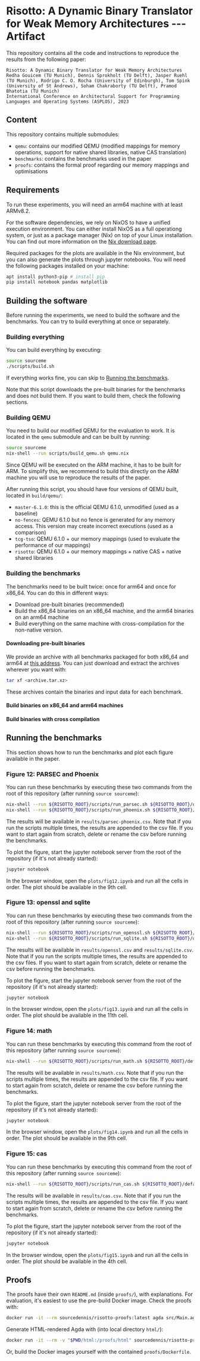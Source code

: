 # Risotto: A Dynamic Binary Translator for Weak Memory Architectures --- Artifact

This repository contains all the code and instructions to reproduce the results from the following paper:

```
Risotto: A Dynamic Binary Translator for Weak Memory Architectures
Redha Gouicem (TU Munich), Dennis Sprokholt (TU Delft), Jasper Ruehl (TU Munich), Rodrigo C. O. Rocha (University of Edinburgh), Tom Spink (University of St Andrews), Soham Chakraborty (TU Delft), Pramod Bhatotia (TU Munich)
International Conference on Architectural Support for Programming Languages and Operating Systems (ASPLOS), 2023
```

## Content

This repository contains multiple submodules:
* `qemu`: contains our modified QEMU (modified mappings for memory operations, support for native shared libraries, native CAS translation)
* `benchmarks`: contains the benchmarks used in the paper
* `proofs`: contains the formal proof regarding our memory mappings and optimisations

## Requirements
To run these experiments, you will need an arm64 machine with at least ARMv8.2.

For the software dependencies, we rely on NixOS to have a unified execution environment.
You can either install NixOS as a full operationg system, or just as a package manager (Nix) on top of your Linux installation.
You can find out more information on the [Nix download page](https://nixos.org/download.html).

Required packages for the plots are available in the Nix environment, but you can also generate the plots through jupyter notebooks. You will need the following packages installed on your machine:
```sh
apt install python3-pip # install pip
pip install notebook pandas matplotlib

```

## Building the software
Before running the experiments, we need to build the software and the benchmarks.
You can try to build everything at once or separately.

### Building everything
You can build everything by executing:

```sh
source sourceme
./scripts/build.sh
```

If everything works fine, you can skip to [Running the benchmarks](#running-the-benchmarks).

Note that this script downloads the pre-built binaries for the benchmarks and does not build them. If you want to build them, check the following sections.

### Building QEMU
You need to build our modified QEMU for the evaluation to work. It is located in the `qemu` submodule and can be built by running:
```sh
source sourceme
nix-shell --run scripts/build_qemu.sh qemu.nix
```

Since QEMU will be executed on the ARM machine, it has to be built for ARM. To simplify this, we recommend to build this directly on the ARM machine you will use to reproduce the results of the paper.

After running this script, you should have four versions of QEMU built, located in `build/qemu/`:
* `master-6.1.0`: this is the official QEMU 6.1.0, unmodified (used as a baseline)
* `no-fences`: QEMU 6.1.0 but no fence is generated for any memory access. This version may create incorrect executions (used as a comparison)
* `tcg-tso`: QEMU 6.1.0 + our memory mappings (used to evaluate the performance of our mappings)
* `risotto`: QEMU 6.1.0 + our memory mappings + native CAS + native shared libraries

### Building the benchmarks
The benchmarks need to be built twice: once for arm64 and once for x86_64. You can do this in different ways:
* Download pre-built binaries (recommended)
* Build the x86_64 binaries on an x86_64 machine, and the arm64 binaries on an arm64 machine
* Build everything on the same machine with cross-compilation for the non-native version.

#### Downloading pre-built binaries
We provide an archive with all benchmarks packaged for both x86_64 and arm64 at [this address](https://nextcloud.in.tum.de/index.php/s/XenwcXiHy4TTZMC).
You can just download and extract the archives wherever you want with:
```sh
tar xf <archive.tar.xz>
```

These archives contain the binaries and input data for each benchmark.

#### Build binaries on x86_64 and arm64 machines

#### Build binaries with cross compilation

## Running the benchmarks

This section shows how to run the benchmarks and plot each figure available in the paper.

### Figure 12: PARSEC and Phoenix

You can run these benchmarks by executing these two commands from the root of this repository (after running `source sourceme`):
```sh
nix-shell --run ${RISOTTO_ROOT}/scripts/run_parsec.sh ${RISOTTO_ROOT}/default.nix
nix-shell --run ${RISOTTO_ROOT}/scripts/run_phoenix.sh ${RISOTTO_ROOT}/default.nix
```
The results will be available in `results/parsec-phoenix.csv`. Note that if you run the scripts multiple times, the results are appended to the csv file. If you want to start again from scratch, delete or rename the csv before running the benchmarks.

To plot the figure, start the jupyter notebook server from the root of the repository (if it's not already started):
```sh
jupyter notebook
```
In the browser window, open the `plots/fig12.ipynb` and run all the cells in order. The plot should be available in the 9th cell.

### Figure 13: openssl and sqlite

You can run these benchmarks by executing these two commands from the root of this repository (after running `source sourceme`):
```sh
nix-shell --run ${RISOTTO_ROOT}/scripts/run_openssl.sh ${RISOTTO_ROOT}/default.nix
nix-shell --run ${RISOTTO_ROOT}/scripts/run_sqlite.sh ${RISOTTO_ROOT}/default.nix
```
The results will be available in `results/openssl.csv` and `results/sqlite.csv`. Note that if you run the scripts multiple times, the results are appended to the csv files. If you want to start again from scratch, delete or rename the csv before running the benchmarks.

To plot the figure, start the jupyter notebook server from the root of the repository (if it's not already started):
```sh
jupyter notebook
```
In the browser window, open the `plots/fig13.ipynb` and run all the cells in order. The plot should be available in the 11th cell.

### Figure 14: math

You can run these benchmarks by executing this command from the root of this repository (after running `source sourceme`):
```sh
nix-shell --run ${RISOTTO_ROOT}/scripts/run_math.sh ${RISOTTO_ROOT}/default.nix
```
The results will be available in `results/math.csv`. Note that if you run the scripts multiple times, the results are appended to the csv file. If you want to start again from scratch, delete or rename the csv before running the benchmarks.

To plot the figure, start the jupyter notebook server from the root of the repository (if it's not already started):
```sh
jupyter notebook
```
In the browser window, open the `plots/fig14.ipynb` and run all the cells in order. The plot should be available in the 9th cell.

### Figure 15: cas

You can run these benchmarks by executing this command from the root of this repository (after running `source sourceme`):
```sh
nix-shell --run ${RISOTTO_ROOT}/scripts/run_cas.sh ${RISOTTO_ROOT}/default.nix
```
The results will be available in `results/cas.csv`. Note that if you run the scripts multiple times, the results are appended to the csv file. If you want to start again from scratch, delete or rename the csv before running the benchmarks.

To plot the figure, start the jupyter notebook server from the root of the repository (if it's not already started):
```sh
jupyter notebook
```
In the browser window, open the `plots/fig15.ipynb` and run all the cells in order. The plot should be available in the 4th cell.

## Proofs

The proofs have their own `README.md` (inside `proofs/`), with explanations. For evaluation, it's easiest to use the pre-build Docker image. Check the proofs with:

```sh
docker run -it --rm sourcedennis/risotto-proofs:latest agda src/Main.agda --safe
```

Generate HTML-rendered Agda with (into local directory `html/`):

```sh
docker run -it --rm -v "$PWD/html:/proofs/html" sourcedennis/risotto-proofs:latest agda --html --html-dir=html src/Main.agda
```

Or, build the Docker images yourself with the contained `proofs/Dockerfile`.
